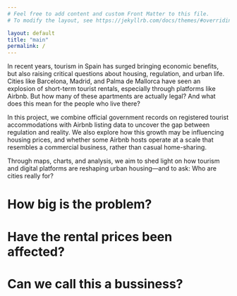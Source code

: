 ```yaml
---
# Feel free to add content and custom Front Matter to this file.
# To modify the layout, see https://jekyllrb.com/docs/themes/#overriding-theme-defaults

layout: default
title: "main"
permalink: /
---
```

In recent years, tourism in Spain has surged bringing economic benefits, but also raising critical questions about housing, regulation, and urban life. Cities like Barcelona, Madrid, and Palma de Mallorca have seen an explosion of short-term tourist rentals, especially through platforms like Airbnb. But how many of these apartments are actually legal? And what does this mean for the people who live there?

In this project, we combine official government records on registered tourist accommodations with Airbnb listing data to uncover the gap between regulation and reality. We also explore how this growth may be influencing housing prices, and whether some Airbnb hosts operate at a scale that resembles a commercial business, rather than casual home-sharing.

Through maps, charts, and analysis, we aim to shed light on how tourism and digital platforms are reshaping urban housing—and to ask: Who are cities really for?

# How big is the problem?

# Have the rental prices been affected?

# Can we call this a bussiness?